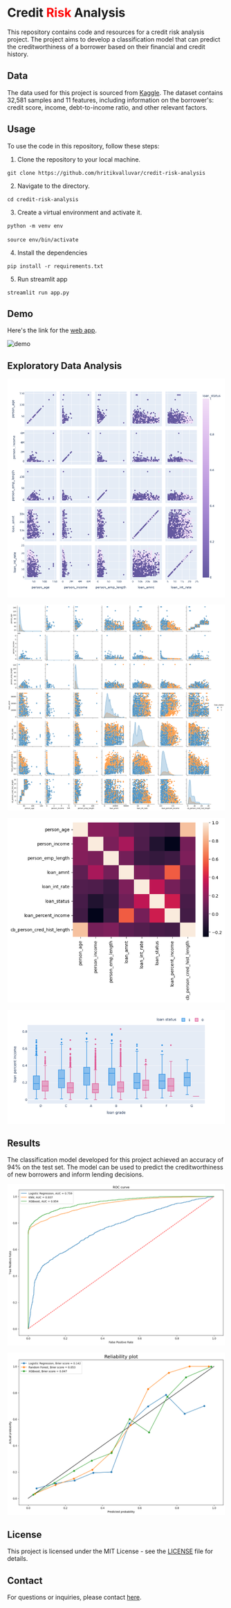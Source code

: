 # Credit <span style="color:red">Risk</span> Analysis

This repository contains code and resources for a credit risk analysis project. The project aims to develop a classification model that can predict the creditworthiness of a borrower based on their financial and credit history.

## Data

The data used for this project is sourced from [Kaggle](https://www.kaggle.com/datasets/laotse/credit-risk-dataset). The dataset contains 32,581 samples and 11 features, including information on the borrower's: credit score, income, debt-to-income ratio, and other relevant factors.

## Usage

To use the code in this repository, follow these steps:

1. Clone the repository to your local machine.

```
git clone https://github.com/hritikvalluvar/credit-risk-analysis
```

2. Navigate to the directory.

```
cd credit-risk-analysis
```

3. Create a virtual environment and activate it.

```
python -m venv env

source env/bin/activate
```

4. Install the dependencies

```
pip install -r requirements.txt
```

5. Run streamlit app

```
streamlit run app.py
```

## Demo

Here's the link for the [web app](https://credit-sentry.streamlit.app).

![demo](assets/demo.gif)


## Exploratory Data Analysis

![Scatter PLot](assets/scatterPlot.png)

![Pair Plot](assets/pairPlot.png)

![Correlation Heatmap](assets/correlationHeatmap.png)

![Box PLot](assets/boxPlot.png)
## Results

The classification model developed for this project achieved an accuracy of 94% on the test set. The model can be used to predict the creditworthiness of new borrowers and inform lending decisions.

![ROC Curve](assets/ROC_curve.png)

![Reliability Plot](assets/reliabilityPlot.png)

## License

This project is licensed under the MIT License - see the [LICENSE](LICENSE) file for details.

## Contact

For questions or inquiries, please contact [here](https://www.linkedin.com/in/hritikvalluvar/).
